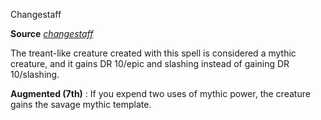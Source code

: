 Changestaff

**Source** [_changestaff_](/pathfinderRPG/prd/spells/changestaff.html#_changestaff)

The treant-like creature created with this spell is considered a mythic creature, and it gains DR 10/epic and slashing instead of gaining DR 10/slashing.

**Augmented (7th)** : If you expend two uses of mythic power, the creature gains the savage mythic template.

